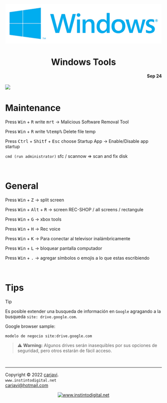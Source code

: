 <p align="center"><img src="./img/windows.png" width="600"   alt=" " /></p>
<h1 align="center"> Windows Tools </h1> 
<h4 align="right">Sep 24</h4>

<img src="https://img.shields.io/badge/OS-Windows%2011-blue">

<br>

# Maintenance

<p>Press <kbd>Win</kbd> + <kbd>R</kbd> write <kbd>mrt</kbd>   →  Malicious Software Removal Tool </p>

<p>Press <kbd>Win</kbd> + <kbd>R</kbd> write <kbd>%temp%</kbd> Delete file temp </p>

<p>Press <kbd>Ctrl</kbd> + <kbd>Shitf</kbd> + <kbd>Esc</kbd> choose Startup App  → Enable/Disable app startup </p>

```cmd (run administrator)```  sfc / scannow => scan and fix disk

<br>

# General

<p>Press <kbd>Win</kbd> + <kbd>Z</kbd> → split screen</p>

<p>Press <kbd>Win</kbd> + <kbd>Alt</kbd> + <kbd>R</kbd> → screen REC-SHOP / all screens / rectangule </p>

<p>Press <kbd>Win</kbd> + <kbd>G</kbd> → xbox tools</p>

<p>Press <kbd>Win</kbd> + <kbd>H</kbd> → Rec voice</p>

<p>Press <kbd>Win</kbd> + <kbd>K</kbd> → Para conectar al televisor inalámbricamente</p>

<p>Press <kbd>Win</kbd> + <kbd>L</kbd> → bloquear pantalla computador</p>

<p>Press <kbd>Win</kbd> + <kbd>.</kbd> → agregar símbolos o emojis a lo que estas escribiendo  </p>

<br>

# Tips

> [!TIP]
>  Es posible extender una busqueda de información en ```Google``` agragando a la busqueda ```site: drive.google.com```. 

Google browser sample:
```
modelo de negocio site:drive.google.com
```
> :warning: **Warning:** Algunos drives serán inasequibles por sus opciones de seguridad, pero otros estarán de fácil acceso.

<br>

---
Copyright &copy; 2022 [carjavi](https://github.com/carjavi). <br>
```www.instintodigital.net``` <br>
carjavi@hotmail.com <br>
<p align="center">
    <a href="https://instintodigital.net/" target="_blank"><img src="./img/developer.png" height="100" alt="www.instintodigital.net"></a>
</p>


